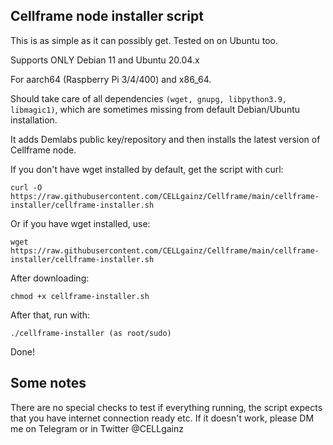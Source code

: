 ## Cellframe node installer script

This is as simple as it can possibly get. Tested on on Ubuntu too.

Supports ONLY Debian 11 and Ubuntu 20.04.x

For aarch64 (Raspberry Pi 3/4/400) and x86_64.

Should take care of all dependencies ```(wget, gnupg, libpython3.9, libmagic1)```, which are sometimes missing from default Debian/Ubuntu installation.

It adds Demlabs public key/repository and then installs the latest version of Cellframe node.

If you don't have wget installed by default, get the script with curl:

    curl -O https://raw.githubusercontent.com/CELLgainz/Cellframe/main/cellframe-installer/cellframe-installer.sh

Or if you have wget installed, use:

    wget https://raw.githubusercontent.com/CELLgainz/Cellframe/main/cellframe-installer/cellframe-installer.sh

After downloading:

    chmod +x cellframe-installer.sh

After that, run with:

    ./cellframe-installer (as root/sudo)

Done!

## Some notes

There are no special checks to test if everything running, the script expects that you have internet connection ready etc. If it doesn't work, please DM me on Telegram or in Twitter @CELLgainz
